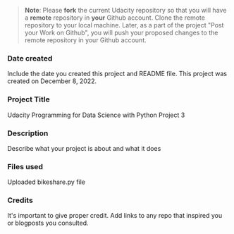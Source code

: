 >**Note**: Please **fork** the current Udacity repository so that you will have a **remote** repository in **your** Github account. Clone the remote repository to your local machine. Later, as a part of the project "Post your Work on Github", you will push your proposed changes to the remote repository in your Github account.

### Date created
Include the date you created this project and README file.
This project was created on December 8, 2022.

### Project Title
Udacity Programming for Data Science with Python Project 3

### Description
Describe what your project is about and what it does

### Files used
Uploaded bikeshare.py file


### Credits
It's important to give proper credit. Add links to any repo that inspired you or blogposts you consulted.
